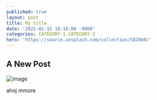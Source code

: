 ```yaml
---
published: true
layout: post
title: My title
date: '2021-01-15 18:18:00 -0000'
categories: CATEGORY-1 CATEGORY-2
hero: 'https://source.unsplash.com/collection/582860/'
---
```

## A New Post

![image](https://source.unsplash.com/collection/228632/)

ahoj mmore
